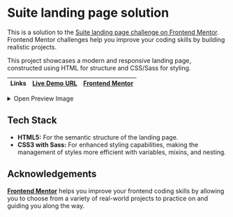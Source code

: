 # Suite landing page solution

This is a solution to the [Suite landing page challenge on Frontend Mentor](https://www.frontendmentor.io/challenges/suite-landing-page-tj_eaU-Ra). Frontend Mentor challenges help you improve your coding skills by building realistic projects.

This project showcases a modern and responsive landing page, constructed using HTML for structure and CSS/Sass for styling.

| **Links** | [Live Demo URL](https://ionstici.github.io/suite-landing-page) | [Frontend Mentor](https://www.frontendmentor.io/solutions/suite-landing-page-15sR0tY-Z1) |
| --------- | -------------------------------------------------------------- | ---------------------------------------------------------------------------------------- |

<div></div>

<details>
<summary>Open Preview Image</summary>
<br>

![](./assets/screenshot.png)

<br>
</details>

## Tech Stack

-   **HTML5:** For the semantic structure of the landing page.
-   **CSS3 with Sass:** For enhanced styling capabilities, making the management of styles more efficient with variables, mixins, and nesting.

## Acknowledgements

[**Frontend Mentor**](http://frontendmentor.io) helps you improve your frontend coding skills by allowing you to choose from a variety of real-world projects to practice on and guiding you along the way.
